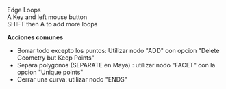 Edge Loops   
  A Key and left mouse button   
  SHIFT then A to add more loops   
 

**Acciones comunes**

- Borrar todo excepto los puntos: Utilizar nodo "ADD" con opcion "Delete Geometry but Keep Points"
- Separa polygonos (SEPARATE en Maya) : utilizar nodo "FACET" con la opcion "Unique points"
- Cerrar una curva: utilizar nodo "ENDS"
